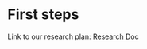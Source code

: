 # First steps
Link to our research plan: [Research Doc](https://docs.google.com/document/d/1LEZkXS_wBmMXJlbdHD6PWUtKWoQTqAHQeYQdx-oQg0o/edit?tab=t.0) 